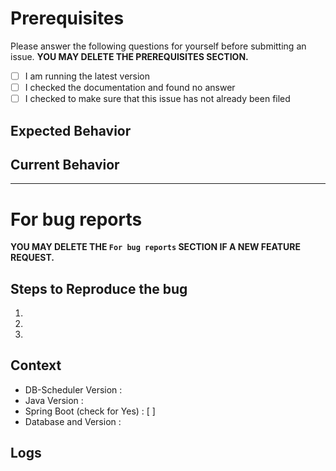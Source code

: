# Prerequisites

Please answer the following questions for yourself before submitting an issue. **YOU MAY DELETE THE PREREQUISITES SECTION.**

- [ ] I am running the latest version
- [ ] I checked the documentation and found no answer
- [ ] I checked to make sure that this issue has not already been filed

## Expected Behavior

<!-- Please describe the behavior you are expecting -->

## Current Behavior

<!-- What is the current behavior? -->

--------
# For bug reports
**YOU MAY DELETE THE `For bug reports` SECTION IF A NEW FEATURE REQUEST.**

## Steps to Reproduce the bug
1.
1.
1.

## Context
- DB-Scheduler Version :
- Java Version :
- Spring Boot (check for Yes) : [ ]
- Database and Version :

## Logs
<!-- If you have any logs to share throw them here in a code block or provide a link to them -->
